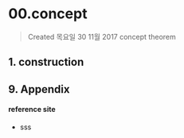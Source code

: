# 00.concept

>Created 목요일 30 11월 2017
concept theorem

## 1. construction


## 9. Appendix

#### reference site

* sss
